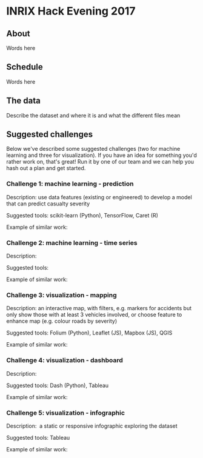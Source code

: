# INRIX Hack Evening 2017

## About

Words here

## Schedule

Words here

## The data

Describe the dataset and where it is and what the different files mean

## Suggested challenges

Below we've described some suggested challenges (two for machine learning and three for visualization).
If you have an idea for something you'd rather work on, that's great! Run it by one of our team and 
we can help you hash out a plan and get started.

### Challenge 1: machine learning - prediction

Description: use data features (existing or engineered) to develop a model that can predict casualty severity

Suggested tools: scikit-learn (Python), TensorFlow, Caret (R)

Example of similar work:

### Challenge 2: machine learning - time series

Description:

Suggested tools:

Example of similar work:

### Challenge 3: visualization - mapping

Description: an interactive map, with filters, e.g. markers for accidents but only show those with at least 3 vehicles involved, or choose feature to enhance map (e.g. colour roads by severity)

Suggested tools: Folium (Python), Leaflet (JS), Mapbox (JS), QGIS

Example of similar work:

### Challenge 4: visualization - dashboard

Description:

Suggested tools: Dash (Python), Tableau

Example of similar work:

### Challenge 5: visualization - infographic

Description:  a static or responsive infographic exploring the dataset

Suggested tools: Tableau

Example of similar work:

